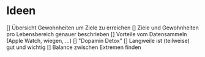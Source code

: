 # Ideen

[] Übersicht Gewohnheiten um Ziele zu erreichen
[] Ziele und Gewohnheiten pro Lebensbereich genauer beschrieben
[] Vorteile vom Datensammeln (Apple Watch, wiegen, ...)
[] "Dopamin Detox"
[] Langweile ist (teilweise) gut und wichtig
[] Balance zwischen Extremen finden